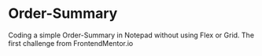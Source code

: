 # Order-Summary
Coding a simple Order-Summary in Notepad without using Flex or Grid. The first challenge from FrontendMentor.io
